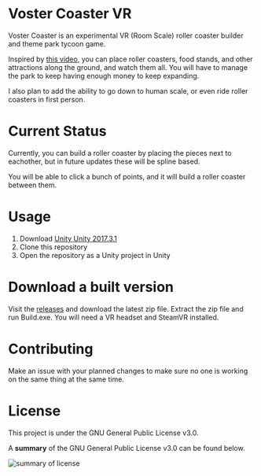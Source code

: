 # Voster Coaster VR

Voster Coaster is an experimental VR (Room Scale) roller coaster builder and theme park tycoon game.

Inspired by [this video](https://www.youtube.com/watch?v=ZE0_oyK1Juo), you can place roller coasters, food stands, and other attractions along the ground, and watch them all. You will have to manage the park to keep having enough money to keep expanding.

I also plan to add the ability to go down to human scale, or even ride roller coasters in first person.

# Current Status

Currently, you can build a roller coaster by placing the pieces next to eachother, but in future updates these will be spline based.

You will be able to click a bunch of points, and it will build a roller coaster between them.

# Usage

1. Download [Unity Unity 2017.3.1](https://unity3d.com/get-unity/download/archive)
2. Clone this repository
3. Open the repository as a Unity project in Unity

# Download a built version

Visit the [releases](https://github.com/ajayyy/VosterCoasterVR/releases) and download the latest zip file. Extract the zip file and run Build.exe. You will need a VR headset and SteamVR installed.

# Contributing

Make an issue with your planned changes to make sure no one is working on the same thing at the same time.

# License

This project is under the GNU General Public License v3.0.

A **summary** of the GNU General Public License v3.0 can be found below.


![summary of license](https://i.imgur.com/EuAAO8Z.png)
